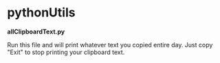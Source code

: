 # pythonUtils

**allClipboardText.py**

Run this file and will print whatever text you copied entire day. Just copy "Exit" to stop printing your clipboard text.
